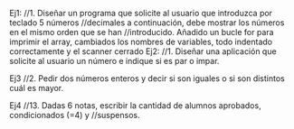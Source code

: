 Ej1:
		//1. Diseñar un programa que solicite al usuario que introduzca por teclado 5 números
		//decimales a continuación, debe mostrar los números en el mismo orden que se han
		//introducido.
		Añadido un bucle for para imprimir el array, cambiados los nombres de variables, todo indentado correctamente y el scanner cerrado
  Ej2:
  		//1. Diseñar una aplicación que solicite al usuario un número e indique si es par o impar.

  Ej3
  //2. Pedir dos números enteros y decir si son iguales o si son distintos cuál es mayor.

  Ej4 
  		//13. Dadas 6 notas, escribir la cantidad de alumnos aprobados, condicionados (=4) y
		//suspensos.

  
